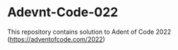 # Adevnt-Code-022

This repository contains solution to Adent of Code 2022 (https://adventofcode.com/2022)
